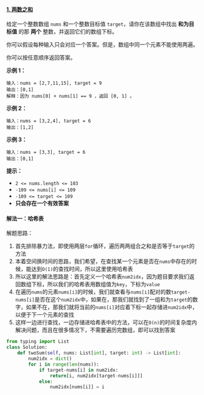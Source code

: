 #### [1. 两数之和](https://leetcode-cn.com/problems/two-sum/)

给定一个整数数组 `nums` 和一个整数目标值 `target`，请你在该数组中找出 **和为目标值** 的那 **两个** 整数，并返回它们的数组下标。

你可以假设每种输入只会对应一个答案。但是，数组中同一个元素不能使用两遍。

你可以按任意顺序返回答案。

**示例 1：**

```
输入：nums = [2,7,11,15], target = 9
输出：[0,1]
解释：因为 nums[0] + nums[1] == 9 ，返回 [0, 1] 。
```

**示例 2：**

```
输入：nums = [3,2,4], target = 6
输出：[1,2]
```

**示例 3：**

```
输入：nums = [3,3], target = 6
输出：[0,1]
```

**提示：**

- `2 <= nums.length <= 103`
- `-109 <= nums[i] <= 109`
- `-109 <= target <= 109`
- **只会存在一个有效答案**

#### 解法一：哈希表

解题思路：

1. 首先排除暴力法，即使用两层`for`循环，遍历两两组合之和是否等于`target`的方法
2. 本着空间换时间的思路，我们希望，在查找某一个元素是否在`nums`中存在的时候，能达到`O(1)`的查找时间，所以这里使用哈希表
3. 所以这里的解法思路是：首先定义一个哈希表`num2idx`，因为题目要求我们返回数组下标，所以我们的哈希表用数组值为`key`，下标为`value`
4. 在遍历`nums`的元素`nums[i]`的时候，我们就查看与`nums[i]`配对的数`target-nums[i]`是否在这个`num2idx`中，如果在，那我们就找到了一组和为`target`的数字，如果不在，那我们就将当前的`nums[i]`对应着下标一起存储进`num2idx`中，以便于下一个元素的查找
5. 这样一边进行查找，一边存储进哈希表中的方法，可以在`O(n)`的时间复杂度内解决问题，而且在很多情况下，不需要遍历完数组，即可以找到答案

```python
from typing import List
class Solution:
    def twoSum(self, nums: List[int], target: int) -> List[int]:
        num2idx = dict()
        for i in range(len(nums)):
            if target-nums[i] in num2idx:
                return[i, num2idx[target-nums[i]]]
            else:
                num2idx[nums[i]] = i
```


